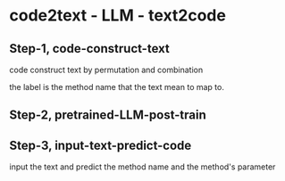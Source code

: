 # code2text - LLM - text2code

## Step-1, code-construct-text

code construct text by permutation and combination 

the label is the method name that the text mean to map to.

## Step-2, pretrained-LLM-post-train 

## Step-3, input-text-predict-code

input the text and predict the method name and the method's parameter
